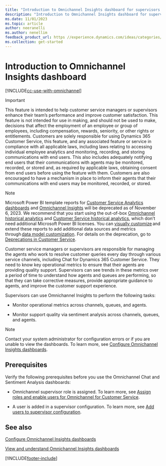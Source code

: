 ```yaml
---
title: "Introduction to Omnichannel Insights dashboard for supervisors | MicrosoftDocs"
description: "Introduction to Omnichannel Insights dashboard for supervisors"
ms.date: 11/01/2023
ms.topic: article
author: neeranelli
ms.author: nenellim
feedback_product_url: https //experience.dynamics.com/ideas/categories/list/?category=a7f4a807-de3b-eb11-a813-000d3a579c38&forum=b68e50a6-88d9-e811-a96b-000d3a1be7ad
ms.collection: get-started
---
```


# Introduction to Omnichannel Insights dashboard

[!INCLUDE[cc-use-with-omnichannel](../../includes/cc-use-with-omnichannel.md)]

> [!IMPORTANT]
> This feature is intended to help customer service managers or supervisors enhance their team’s performance and improve customer satisfaction. This feature is not intended for use in making, and should not be used to make, decisions that affect the employment of an employee or group of employees, including compensation, rewards, seniority, or other rights or entitlements. Customers are solely responsible for using Dynamics 365 Customer Service, this feature, and any associated feature or service in compliance with all applicable laws, including laws relating to accessing individual employee analytics and monitoring, recording, and storing communications with end users. This also includes adequately notifying end users that their communications with agents may be monitored, recorded, or stored and, as required by applicable laws, obtaining consent from end users before using the feature with them. Customers are also encouraged to have a mechanism in place to inform their agents that their communications with end users may be monitored, recorded, or stored.

> [!NOTE]
> Microsoft Power BI template reports for [Customer Service Analytics dashboards](configure-customer-service-analytics-dashboard.md) and [Omnichannel Insights](configure-historical-sentiment-dashboard-supervisor.md) will be deprecated as of November 6, 2023. We recommend that you start using the out-of-box [Omnichannel historical analytics](../use/omnichannel-analytics-insights.md) and [Customer Service historical analytics](../use/customer-service-analytics-insights-csh.md), which don’t need additional Microsoft Power BI licenses. You can [visually customize](../use/customize-reports.md) and extend these reports to add additional data sources and metrics through [data model customization](model-../use/customize-reports.md).
> For details on the deprecation, go to [Deprecations in Customer Service](deprecations-customer-service.md).

Customer service managers or supervisors are responsible for managing the agents who work to resolve customer queries every day through various service channels, including Chat for Dynamics 365 Customer Service. They need to know key operational metrics to ensure that their agents are providing quality support. Supervisors can see trends in these metrics over a period of time to understand how agents and queues are performing, so that they can take corrective measures, provide appropriate guidance to agents, and improve the customer support experience.

Supervisors can use Omnichannel Insights to perform the following tasks: 

- Monitor operational metrics across channels, queues, and agents.

- Monitor support quality via sentiment analysis across channels, queues, and agents.


> [!NOTE]
> Contact your system administrator for configuration errors or if you are unable to view the dashboards. To learn more, see [Configure Omnichannel Insights dashboards](configure-historical-sentiment-dashboard-supervisor.md).

## Prerequisites  

Verify the following prerequisites before you use the Omnichannel Chat and Sentiment Analysis dashboards:

-	Omnichannel supervisor role is assigned. To learn more, see [Assign roles and enable users for Omnichannel for Customer Service](add-users-assign-roles.md). 

-	A user is added in a supervisor configuration. To learn more, see [Add users to supervisor configuration](configure-historical-sentiment-dashboard-supervisor.md#add-users-to-supervisor-configuration).

## See also

[Configure Omnichannel Insights dashboards](configure-historical-sentiment-dashboard-supervisor.md)

[View and understand Omnichannel Insights dashboards](omnichannel-insights-dashboard.md) 


[!INCLUDE[footer-include](../../includes/footer-banner.md)]
